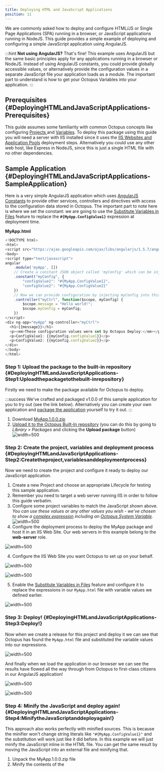 ```yaml
---
title: Deploying HTML and JavaScript Applications
position: 11
---
```


We are commonly asked how to deploy and configure HTML/JS or Single Page Applications (SPA) running in a browser, or JavaScript applications running in NodeJS. This guide provides a simple example of deploying and configuring a simple JavaScript application using AngularJS.

:::hint
**Not using AngularJS?**
That's fine! This example uses AngularJS but the same basic principles apply for any applications running in a browser or NodeJS. Instead of using AngularJS constants, you could provide globally accessible values, or alternatively provide the configuration values in a separate JavaScript file your application loads as a module. The important part to understand is how to get your Octopus Variables into your application.
:::

## Prerequisites {#DeployingHTMLandJavaScriptApplications-Prerequisites}

This guide assumes some familiarity with common Octopus concepts like configuring [Projects ](/docs/key-concepts/projects/index.md)and [Variables](/docs/deploying-applications/variables/index.md). To deploy this package using this guide you will need a server with IIS installed since it uses the [IIS Websites and Application Pools](/docs/deploying-applications/iis-websites-and-application-pools.md) deployment steps. Alternatively you could use any other web host, like Express in NodeJS, since this is just a single HTML file with no other dependencies.

## Sample Application {#DeployingHTMLandJavaScriptApplications-SampleApplication}

Here is a very simple AngularJS application which uses [AngularJS Constants](https://docs.angularjs.org/api/auto/service/$provide#constant) to provide other services, controllers and directives with access to the configuration data stored in Octopus. The important part to note here is where we set the constant: we are going to use the [Substitute Variables in Files](/docs/deploying-applications/substitute-variables-in-files.md) feature to replace the **`#{MyApp.ConfigValue1}`** expression at deployment time.

**MyApp.html**

```js
<!DOCTYPE html>
<html>
<script src="https://ajax.googleapis.com/ajax/libs/angularjs/1.5.7/angular.min.js"></script>
<body>
<script type="text/javascript">
angular
    .module('myApp', [])
	// Create a constant JSON object called 'myConfig' which can be injected
    .constant("myConfig", {
        "configValue1": "#{MyApp.ConfigValue1}",
        "configValue2": "#{MyApp.ConfigValue2}"
    })
    // Now we can provide configuration by injecting myConfig into this controller
    .controller("myCtrl", function($scope, myConfig) {
		$scope.message = "Hello world!";
		$scope.myConfig = myConfig;
    })
</script>
<div ng-app="myApp" ng-controller="myCtrl">
  <h1>{{message}}</h1>
  <p><em>These configuration values were set by Octopus Deploy:</em></p>
  <p>ConfigValue1: {{myConfig.configValue1}}</p>
  <p>ConfigValue2: {{myConfig.configValue2}}</p>
</div>
</body>
</html>
```

### Step 1: Upload the package to the built-in repository {#DeployingHTMLandJavaScriptApplications-Step1:Uploadthepackagetothebuilt-inrepository}

Firstly we need to make the package available for Octopus to deploy.

:::success
We've crafted and packaged v1.0.0 of this sample application for you to try out (see the link below). Alternatively you can create your own application and [package the application](/docs/packaging-applications/index.md) yourself to try it out.
:::

1. Download [MyApp.1.0.0.zip](/docs/attachments/MyApp.1.0.0.zip)
2. [Upload it to the Octopus Built-In repository](/docs/packaging-applications/package-repositories/pushing-packages-to-the-built-in-repository.md) (you can do this by going to *Library > Packages* and clicking the **Upload package** button)
![](/docs/images/5672397/5866205.png?effects=drop-shadow "width=500")

### Step 2: Create the project, variables and deployment process {#DeployingHTMLandJavaScriptApplications-Step2:Createtheproject,variablesanddeploymentprocess}

Now we need to create the project and configure it ready to deploy our JavaScript application.

1. Create a new Project and choose an appropriate Lifecycle for testing this sample application.
 1. Remember you need to target a web server running IIS in order to follow this guide verbatim.
2. Configure some project variables to match the JavaScript shown above. *You can use these values or any other values you wish - we've chosen to show a [complex expression](/docs/deploying-applications/variables/binding-syntax.md) including an [Octopus System Variable](/docs/deploying-applications/variables/system-variables.md).*
![](/docs/images/5672397/5866206.png?effects=drop-shadow "width=500")
3. Configure the deployment process to deploy the MyApp package and host it in an IIS Web Site. Our web servers in this example belong to the **web-server** role.

![](/docs/images/5672397/5866207.png?effects=drop-shadow "width=500")

4. Configure the IIS Web Site you want Octopus to set up on your behalf.

![](/docs/images/5672397/5866208.png?effects=drop-shadow "width=500")

![](/docs/images/5672397/5866209.png?effects=drop-shadow "width=500")

5. Enable the [Substitute Variables in Files](/docs/deploying-applications/substitute-variables-in-files.md) feature and configure it to replace the expressions in our `MyApp.html` file with variable values we defined earlier.

![](/docs/images/5672397/5866210.png?effects=drop-shadow "width=500")

### Step 3: Deploy! {#DeployingHTMLandJavaScriptApplications-Step3:Deploy!}

Now when we create a release for this project and deploy it we can see that Octopus has found the `MyApp.html` file and substituted the variable values into our expressions.

![](/docs/images/5672397/5866212.png?effects=drop-shadow "width=500")

And finally when we load the application in our browser we can see the results have flowed all the way through from Octopus to first-class citizens in our AngularJS application!

![](/docs/images/5672397/5866206.png?effects=drop-shadow "width=500")

![](/docs/images/5672397/5866211.png?effects=drop-shadow "width=500")

### Step 4: Minify the JavaScript and deploy again! {#DeployingHTMLandJavaScriptApplications-Step4:MinifytheJavaScriptanddeployagain!}

This approach also works perfectly with minified sources. This is because the minifier won't change string literals like `"#{MyApp.ConfigValue1}"` and the substitution will work just like it did before. In this example we will just minify the JavaScript inline in the HTML file. You can get the same result by moving the JavaScript into an external file and minifying that.

1. Unpack the MyApp.1.0.0.zip file
2. Minify the contents of the <script> tag. We used [https://jscompress.com/](https://jscompress.com/) to minify the JavaScript.
 1. You should notice the `"#{MyApp.ConfigValue1}"` string literal has been left intact by the minifier.
3. Pack the HTML file into a new package and name the file MyApp.1.0.1.zip. This new version of our package has been enhanced with minified sources and will be much faster to download!
4. Push the new package into the built-in repository, create a new release and deploy that release. You should see the same result as before, but now with minified sources!

**MyApp.html with minified JavaScript**

```js
<!DOCTYPE html>
<html>
<script src="https://ajax.googleapis.com/ajax/libs/angularjs/1.5.7/angular.min.js"></script>
<body>
<script type="text/javascript">
angular.module("myApp",[]).constant("myConfig",{configValue1:"#{MyApp.ConfigValue1}",configValue2:"#{MyApp.ConfigValue2}"}).controller("myCtrl",function(a,b){a.message="Hello world!",a.myConfig=b});
</script>
<div ng-app="myApp" ng-controller="myCtrl">
  <h1>{{message}}</h1>
  <p><em>These configuration values were set by Octopus Deploy:</em></p>
  <p>ConfigValue1: {{myConfig.configValue1}}</p>
  <p>ConfigValue2: {{myConfig.configValue2}}</p>
</div>
</body>
</html>
```

## Next steps {#DeployingHTMLandJavaScriptApplications-Nextsteps}

From this point you could build on this example, pushing configuration variables through from Octopus to your application. You may want to consider how granular you make each constant, perhaps combining related configuration data into the same JSON object.
